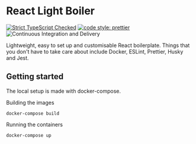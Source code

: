 # React Light Boiler

[![Strict TypeScript Checked](https://badgen.net/badge/TS/Strict "Strict TypeScript Checked")](https://www.typescriptlang.org)
[![code style: prettier](https://img.shields.io/badge/code_style-prettier-ff69b4.svg?style=flat-square)](https://github.com/prettier/prettier)
![Continuous Integration and Delivery](https://github.com/tobiwankenobii/react-light-boiler/workflows/Github%20Actions/badge.svg?branch=main)

Lightweight, easy to set up and customisable React boilerplate.
Things that you don't have to take care about include Docker, ESLint, Prettier, Husky and Jest.

## Getting started

The local setup is made with docker-compose.

Building the images

```shell
docker-compose build
```

Running the containers

```shell
docker-compose up
```
